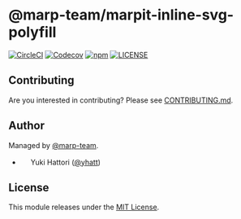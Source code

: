 # @marp-team/marpit-inline-svg-polyfill

[![CircleCI](https://img.shields.io/circleci/project/github/marp-team/marpit-inline-svg-polyfill/master.svg?style=flat-square)](https://circleci.com/gh/marp-team/marpit-inline-svg-polyfill/)
[![Codecov](https://img.shields.io/codecov/c/github/marp-team/marpit-inline-svg-polyfill/master.svg?style=flat-square)](https://codecov.io/gh/marp-team/marpit-inline-svg-polyfill)
[![npm](https://img.shields.io/npm/v/@marp-team/marpit-inline-svg-polyfill.svg?style=flat-square)](https://www.npmjs.com/package/@marp-team/marpit-inline-svg-polyfill)
[![LICENSE](https://img.shields.io/github/license/marp-team/marpit-inline-svg-polyfill.svg?style=flat-square)](./LICENSE)

## Contributing

Are you interested in contributing? Please see [CONTRIBUTING.md](.github/CONTRIBUTING.md).

## Author

Managed by [@marp-team](https://github.com/marp-team).

- <img src="https://github.com/yhatt.png" width="16" height="16"/> Yuki Hattori ([@yhatt](https://github.com/yhatt))

## License

This module releases under the [MIT License](LICENSE).

